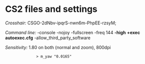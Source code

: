 # CS2 files and settings

_Crosshair:_      CSGO-2dNbv-ipqrS-nwn6m-PhpEE-rzsyM;


_Command line:_    -console -nojoy -fullscreen -freq 144 **-high** **+exec autoexec.cfg** -allow_third_party_software


_Sensitivity:_    1.80 on both (normal and zoom), 800dpi

                  > m_yaw "0.0165"
